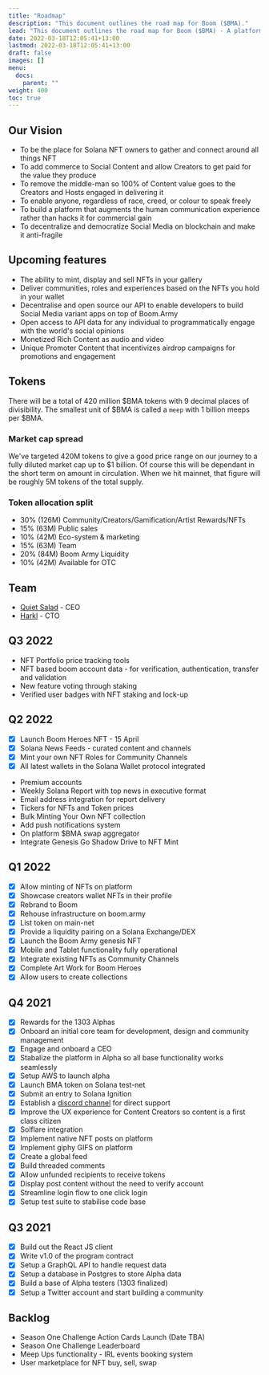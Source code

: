 ```yaml
---
title: "Roadmap"
description: "This document outlines the road map for Boom ($BMA)."
lead: "This document outlines the road map for Boom ($BMA) - A platform designed and built for Creators to connect with their Communities through the power of NFTs on the Solana network."
date: 2022-03-18T12:05:41+13:00
lastmod: 2022-03-18T12:05:41+13:00
draft: false
images: []
menu:
  docs:
    parent: ""
weight: 400
toc: true
---
```

## Our Vision

- To be the place for Solana NFT owners to gather and connect around all things NFT
- To add commerce to Social Content and allow Creators to get paid for the value they produce
- To remove the middle-man so 100% of Content value goes to the Creators and Hosts engaged in delivering it
- To enable anyone, regardless of race, creed, or colour to speak freely
- To build a platform that augments the human communication experience rather than hacks it for commercial gain
- To decentralize and democratize Social Media on blockchain and make it anti-fragile

## Upcoming features

- The ability to mint, display and sell NFTs in your gallery
- Deliver communities, roles and experiences based on the NFTs you hold in your wallet
- Decentralise and open source our API to enable developers to build Social Media variant apps on top of Boom.Army
- Open access to API data for any individual to programmatically engage with the world's social opinions
- Monetized Rich Content as audio and video
- Unique Promoter Content that incentivizes airdrop campaigns for promotions and engagement

## Tokens

There will be a total of 420 million $BMA tokens with 9 decimal places of divisibility. The smallest unit of $BMA is called a `meep` with 1 billion meeps per $BMA.

### Market cap spread

We've targeted 420M tokens to give a good price range on our journey to a fully diluted market cap up to $1 billion. Of course this will be dependant in the short term on amount in circulation. When we hit mainnet, that figure will be roughly 5M tokens of the total supply.

### Token allocation split

- 30% (126M) Community/Creators/Gamification/Artist Rewards/NFTs
- 15% (63M) Public sales
- 10% (42M) Eco-system & marketing
- 15% (63M) Team
- 20% (84M) Boom Army Liquidity
- 10% (42M) Available for OTC

## Team

- [Quiet Salad](https://twitter.com/dingo_dingo2020) - CEO
- [Harkl](https://twitter.com/harkl_) - CTO

## Q3 2022

- NFT Portfolio price tracking tools
- NFT based boom account data - for verification, authentication, transfer and validation
- New feature voting through staking
- Verified user badges with NFT staking and lock-up

## Q2 2022

- [x] Launch Boom Heroes NFT - 15 April
- [x] Solana News Feeds - curated content and channels
- [x] Mint your own NFT Roles for Community Channels
- [x] All latest wallets in the Solana Wallet protocol integrated
- Premium accounts
- Weekly Solana Report with top news in executive format
- Email address integration for report delivery
- Tickers for NFTs and Token prices
- Bulk Minting Your Own NFT collection
- Add push notifications system
- On platform $BMA swap aggregator
- Integrate Genesis Go Shadow Drive to NFT Mint

## Q1 2022

- [x] Allow minting of NFTs on platform
- [x] Showcase creators wallet NFTs in their profile
- [x] Rebrand to Boom
- [x] Rehouse infrastructure on boom.army
- [x] List token on main-net
- [x] Provide a liquidity pairing on a Solana Exchange/DEX
- [x] Launch the Boom Army genesis NFT
- [x] Mobile and Tablet functionality fully operational
- [x] Integrate existing NFTs as Community Channels
- [x] Complete Art Work for Boom Heroes
- [x] Allow users to create collections

## Q4 2021

- [x] Rewards for the 1303 Alphas
- [x] Onboard an initial core team for development, design and community management
- [x] Engage and onboard a CEO
- [x] Stabalize the platform in Alpha so all base functionality works seamlessly
- [x] Setup AWS to launch alpha
- [x] Launch BMA token on Solana test-net
- [x] Submit an entry to Solana Ignition
- [x] Establish a [discord channel](https://discord.gg/HfN66JSY) for direct support
- [x] Improve the UX experience for Content Creators so content is a first class citizen
- [x] Solflare integration
- [x] Implement native NFT posts on platform
- [x] Implement giphy GIFS on platform
- [x] Create a global feed
- [x] Build threaded comments
- [x] Allow unfunded recipients to receive tokens
- [x] Display post content without the need to verify account
- [x] Streamline login flow to one click login
- [x] Setup test suite to stabilise code base

## Q3 2021

- [x] Build out the React JS client
- [x] Write v1.0 of the program contract
- [x] Setup a GraphQL API to handle request data
- [x] Setup a database in Postgres to store Alpha data
- [x] Build a base of Alpha testers (1303 finalized)
- [x] Setup a Twitter account and start building a community

## Backlog

- Season One Challenge Action Cards Launch (Date TBA)
- Season One Challenge Leaderboard
- Meep Ups functionality - IRL events booking system
- User marketplace for NFT buy, sell, swap
